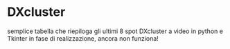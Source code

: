 # DXcluster
semplice tabella che riepiloga gli ultimi 8 spot DXcluster a video in python e Tkinter
in fase di realizzazione, ancora non funziona!
